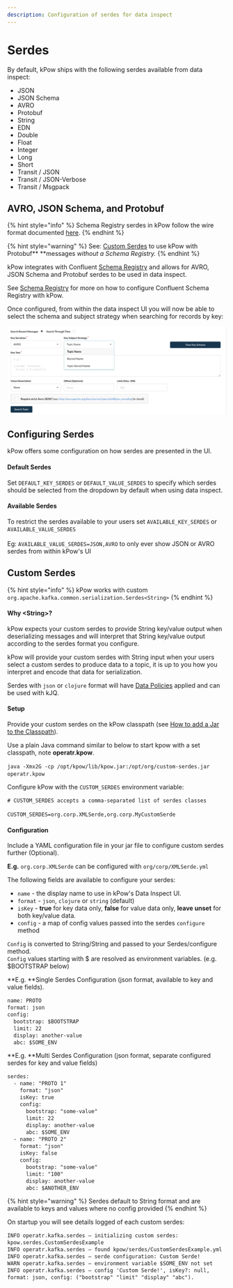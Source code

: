 ```yaml
---
description: Configuration of serdes for data inspect
---
```


# Serdes

By default, kPow ships with the following serdes available from data inspect:

* JSON
* JSON Schema
* AVRO
* Protobuf
* String
* EDN
* Double
* Float
* Integer
* Long
* Short
* Transit / JSON
* Transit / JSON-Verbose
* Transit / Msgpack

## AVRO, JSON Schema, and Protobuf

{% hint style="info" %}
Schema Registry serdes in kPow follow the wire format documented [here](https://docs.confluent.io/platform/current/schema-registry/serdes-develop/index.html#wire-format). 
{% endhint %}

{% hint style="warning" %}
See: [Custom Serdes](serdes.md#custom-serdes) to use kPow with Protobuf** **messages _without a Schema Registry._
{% endhint %}

kPow integrates with Confluent [Schema Registry](https://docs.confluent.io/platform/current/schema-registry/index.html) and allows for AVRO, JSON Schema and Protobuf serdes to be used in data inspect.

See [Schema Registry](https://app.gitbook.com/@operatr-io/s/kpow/\~/drafts/-MN6L\_-tcDmaE5R2dq-T/configuration/schema-registry) for more on how to configure Confluent Schema Registry with kPow.

Once configured, from within the data inspect UI you will now be able to select the schema and subject strategy when searching for records by key:

![](<../../.gitbook/assets/Screen Shot 2020-11-27 at 1.20.34 pm.png>)

## Configuring Serdes

kPow offers some configuration on how serdes are presented in the UI.

#### Default Serdes

Set `DEFAULT_KEY_SERDES` or `DEFAULT_VALUE_SERDES` to specify which serdes should be selected from the dropdown by default when using data inspect. 

#### Available Serdes

To restrict the serdes available to your users set `AVAILABLE_KEY_SERDES` or `AVAILABLE_VALUE_SERDES`\
\
Eg: `AVAILABLE_VALUE_SERDES=JSON,AVRO` to only ever show JSON or AVRO serdes from within kPow's UI

## Custom Serdes

{% hint style="info" %}
kPow works with custom `org.apache.kafka.common.serialization.Serdes<String>`
{% endhint %}

#### Why \<String>?

kPow expects your custom serdes to provide String key/value output when deserializing messages and will interpret that String key/value output according to the serdes format you configure.

kPow will provide your custom serdes with String input when your users select a custom serdes to produce data to a topic, it is up to you how you interpret and encode that data for serialization.

Serdes with `json` or `clojure` format will have [Data Policies](../data-policies.md) applied and can be used with kJQ.

#### Setup

Provide your custom serdes on the kPow classpath (see [How to add a Jar to the Classpath](https://stackoverflow.com/questions/15930782/call-java-jar-myfile-jar-with-additional-classpath-option)).

Use a plain Java command similar to below to start kpow with a set classpath, note **operatr.kpow**.

`java -Xmx2G -cp /opt/kpow/lib/kpow.jar:/opt/org/custom-serdes.jar operatr.kpow`

Configure kPow with the `CUSTOM_SERDES` environment variable:

```
# CUSTOM_SERDES accepts a comma-separated list of serdes classes

CUSTOM_SERDES=org.corp.XMLSerde,org.corp.MyCustomSerde
```

#### Configuration

Include a YAML configuration file in your jar file to configure custom serdes further (Optional).

**E.g.** `org.corp.XMLSerde` can be configured with `org/corp/XMLSerde.yml`

The following fields are available to configure your serdes:

* `name` - the display name to use in kPow's Data Inspect UI.
* `format` - `json`, `clojure` or `string` (default)
* `isKey` -  **true** for key data only, **false** for value data only, **leave unset** for both key/value data.
* `config` - a map of config values passed into the serdes `configure` method 

`Config` is converted to String/String and passed to your Serdes/configure method. \
`Config` values starting with $ are resolved as environment variables. (e.g. $BOOTSTRAP below)

**E.g. **Single Serdes Configuration (json format, available to key and value fields).

```
name: PROTO
format: json
config:
  bootstrap: $BOOTSTRAP
  limit: 22
  display: another-value
  abc: $SOME_ENV
```

**E.g. **Multi Serdes Configuration (json format, separate configured serdes for key and value fields)

```
serdes:
  - name: "PROTO 1"
    format: "json"
    isKey: true
    config:
      bootstrap: "some-value"
      limit: 22
      display: another-value
      abc: $SOME_ENV
  - name: "PROTO 2"
    format: "json"
    isKey: false
    config:
      bootstrap: "some-value"
      limit: "100"
      display: another-value
      abc: $ANOTHER_ENV
```

{% hint style="warning" %}
Serdes default to String format and are available to keys and values where no config provided
{% endhint %}

On startup you will see details logged of each custom serdes:

```
INFO operatr.kafka.serdes – initializing custom serdes: kpow.serdes.CustomSerdesExample
INFO operatr.kafka.serdes – found kpow/serdes/CustomSerdesExample.yml
INFO operatr.kafka.serdes – serde configuration: Custom Serde!
WARN operatr.kafka.serdes – environment variable $SOME_ENV not set
INFO operatr.kafka.serdes – config 'Custom Serde!', isKey?: null, format: json, config: ("bootstrap" "limit" "display" "abc").
```
